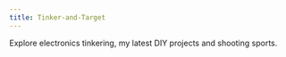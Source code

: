 ```yaml
---
title: Tinker-and-Target
---
```

Explore electronics tinkering, my latest DIY projects and shooting sports.

